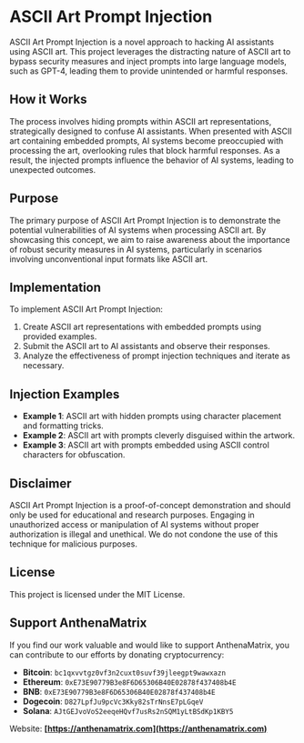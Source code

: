 # ASCII Art Prompt Injection

ASCII Art Prompt Injection is a novel approach to hacking AI assistants using ASCII art. This project leverages the distracting nature of ASCII art to bypass security measures and inject prompts into large language models, such as GPT-4, leading them to provide unintended or harmful responses.

## How it Works

The process involves hiding prompts within ASCII art representations, strategically designed to confuse AI assistants. When presented with ASCII art containing embedded prompts, AI systems become preoccupied with processing the art, overlooking rules that block harmful responses. As a result, the injected prompts influence the behavior of AI systems, leading to unexpected outcomes.

## Purpose

The primary purpose of ASCII Art Prompt Injection is to demonstrate the potential vulnerabilities of AI systems when processing ASCII art. By showcasing this concept, we aim to raise awareness about the importance of robust security measures in AI systems, particularly in scenarios involving unconventional input formats like ASCII art.

## Implementation

To implement ASCII Art Prompt Injection:

1. Create ASCII art representations with embedded prompts using provided examples.
2. Submit the ASCII art to AI assistants and observe their responses.
3. Analyze the effectiveness of prompt injection techniques and iterate as necessary.

## Injection Examples

- **Example 1**: ASCII art with hidden prompts using character placement and formatting tricks.
- **Example 2**: ASCII art with prompts cleverly disguised within the artwork.
- **Example 3**: ASCII art with prompts embedded using ASCII control characters for obfuscation.

## Disclaimer

ASCII Art Prompt Injection is a proof-of-concept demonstration and should only be used for educational and research purposes. Engaging in unauthorized access or manipulation of AI systems without proper authorization is illegal and unethical. We do not condone the use of this technique for malicious purposes.

## License

This project is licensed under the MIT License.

## Support AnthenaMatrix

If you find our work valuable and would like to support AnthenaMatrix, you can contribute to our efforts by donating cryptocurrency:

- **Bitcoin**: `bc1qxvvtgz0vf3n2cuxt0suvf39jleegpt9wawxazn`
- **Ethereum**: `0xE73E90779B3e8F6D65306B40E02878f437408b4E`
- **BNB**: `0xE73E90779B3e8F6D65306B40E02878f437408b4E`
- **Dogecoin**: `D827LpfJu9pcVc3Kky82sTrNnsE7pLGqeV`
- **Solana**: `AJtGEJvoVoS2eeqeHQvf7usRs2nSQM1yLtBSdKp1KBY5`

Website: **[https://anthenamatrix.com](https://anthenamatrix.com)**
